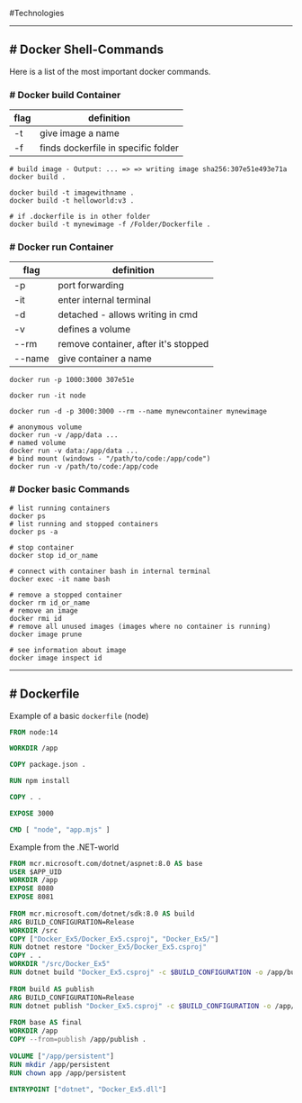 #Technologies

---
## # Docker Shell-Commands

Here is a list of the most important docker commands.

### # Docker build Container

| flag | definition                          |
| ---- | ----------------------------------- |
| -t   | give image a name                   |
| -f   | finds dockerfile in specific folder |

```shell
# build image - Output: ... => => writing image sha256:307e51e493e71a
docker build .

docker build -t imagewithname .
docker build -t helloworld:v3 .

# if .dockerfile is in other folder
docker build -t mynewimage -f /Folder/Dockerfile .
```

### # Docker run Container

| flag   | definition                           |
| ------ | ------------------------------------ |
| -p     | port forwarding                      |
| -it    | enter internal terminal              |
| -d     | detached - allows writing in cmd     |
| -v     | defines a volume                     |
| --rm   | remove container, after it's stopped |
| --name | give container a name                |

```shell
docker run -p 1000:3000 307e51e

docker run -it node

docker run -d -p 3000:3000 --rm --name mynewcontainer mynewimage

# anonymous volume
docker run -v /app/data ...
# named volume
docker run -v data:/app/data ...
# bind mount (windows - "/path/to/code:/app/code")
docker run -v /path/to/code:/app/code
```

### # Docker basic Commands

```shell
# list running containers
docker ps
# list running and stopped containers
docker ps -a

# stop container
docker stop id_or_name

# connect with container bash in internal terminal
docker exec -it name bash

# remove a stopped container
docker rm id_or_name
# remove an image
docker rmi id
# remove all unused images (images where no container is running)
docker image prune

# see information about image
docker image inspect id
```

---
## # Dockerfile

Example of a basic `dockerfile` (node)

```dockerfile
FROM node:14

WORKDIR /app

COPY package.json .

RUN npm install

COPY . .

EXPOSE 3000

CMD [ "node", "app.mjs" ]
```

Example from the .NET-world

```dockerfile
FROM mcr.microsoft.com/dotnet/aspnet:8.0 AS base  
USER $APP_UID  
WORKDIR /app  
EXPOSE 8080  
EXPOSE 8081  
  
FROM mcr.microsoft.com/dotnet/sdk:8.0 AS build  
ARG BUILD_CONFIGURATION=Release  
WORKDIR /src  
COPY ["Docker_Ex5/Docker_Ex5.csproj", "Docker_Ex5/"]  
RUN dotnet restore "Docker_Ex5/Docker_Ex5.csproj"  
COPY . .  
WORKDIR "/src/Docker_Ex5"  
RUN dotnet build "Docker_Ex5.csproj" -c $BUILD_CONFIGURATION -o /app/build  
  
FROM build AS publish  
ARG BUILD_CONFIGURATION=Release  
RUN dotnet publish "Docker_Ex5.csproj" -c $BUILD_CONFIGURATION -o /app/publish /p:UseAppHost=false  
  
FROM base AS final  
WORKDIR /app  
COPY --from=publish /app/publish .  
  
VOLUME ["/app/persistent"]  
RUN mkdir /app/persistent    
RUN chown app /app/persistent  
  
ENTRYPOINT ["dotnet", "Docker_Ex5.dll"]
```
